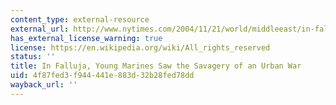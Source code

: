 ```yaml
---
content_type: external-resource
external_url: http://www.nytimes.com/2004/11/21/world/middleeast/in-falluja-young-marines-saw-the-savagery-of-an-urban-war.html?_r=0
has_external_license_warning: true
license: https://en.wikipedia.org/wiki/All_rights_reserved
status: ''
title: In Falluja, Young Marines Saw the Savagery of an Urban War
uid: 4f87fed3-f944-441e-883d-32b28fed78dd
wayback_url: ''
---
```

